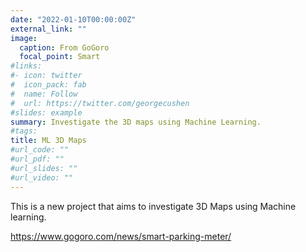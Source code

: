 ```yaml
---
date: "2022-01-10T00:00:00Z"
external_link: ""
image:
  caption: From GoGoro
  focal_point: Smart
#links:
#- icon: twitter
#  icon_pack: fab
#  name: Follow
#  url: https://twitter.com/georgecushen
#slides: example
summary: Investigate the 3D maps using Machine Learning.
#tags:
title: ML 3D Maps
#url_code: ""
#url_pdf: ""
#url_slides: ""
#url_video: ""
---
```


This is a new project that aims to investigate 3D Maps using Machine learning.


https://www.gogoro.com/news/smart-parking-meter/


